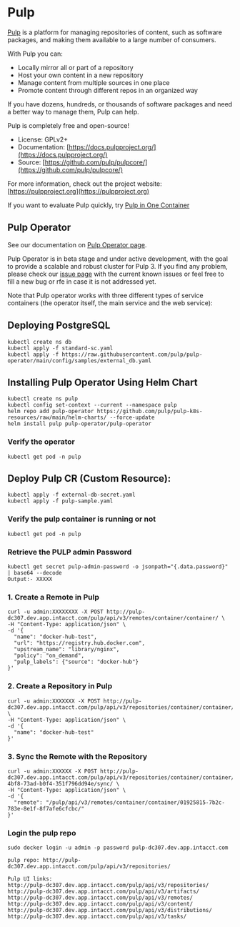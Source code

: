 # Pulp

[Pulp](https://pulpproject.org/) is a platform for managing repositories of content, such as software packages, and making them available to a large number of consumers.

With Pulp you can:

* Locally mirror all or part of a repository
* Host your own content in a new repository
* Manage content from multiple sources in one place
* Promote content through different repos in an organized way

If you have dozens, hundreds, or thousands of software packages and need a better way to manage them, Pulp can help.

Pulp is completely free and open-source!

* License: GPLv2+
* Documentation: [https://docs.pulpproject.org/](https://docs.pulpproject.org/)
* Source: [https://github.com/pulp/pulpcore/](https://github.com/pulp/pulpcore/)

For more information, check out the project website: [https://pulpproject.org](https://pulpproject.org)

If you want to evaluate Pulp quickly, try [Pulp in One Container](https://pulpproject.org/pulp-in-one-container/)

## Pulp Operator

See our documentation on [Pulp Operator page](https://docs.pulpproject.org/pulp_operator/).

Pulp Operator is in beta stage and under active development, with the goal to provide a scalable and robust cluster for Pulp 3.
If you find any problem, please check our [issue page](https://github.com/pulp/pulp-operator/issues?q=is%3Aissue+is%3Aopen+label%3Ago-alpha) with the current known issues or feel free to fill a new bug or rfe in case it is not addressed yet.

Note that Pulp operator works with three different types of service containers (the operator itself, the main service and the web service):


## Deploying PostgreSQL

```
kubectl create ns db
kubectl apply -f standard-sc.yaml
kubectl apply -f https://raw.githubusercontent.com/pulp/pulp-operator/main/config/samples/external_db.yaml
```

## Installing Pulp Operator Using Helm Chart 

```
kubectl create ns pulp
kubectl config set-context --current --namespace pulp
helm repo add pulp-operator https://github.com/pulp/pulp-k8s-resources/raw/main/helm-charts/ --force-update
helm install pulp pulp-operator/pulp-operator
```

### Verify the operator 

```
kubectl get pod -n pulp
```


## Deploy Pulp CR (Custom Resource):

```
kubectl apply -f external-db-secret.yaml
kubectl apply -f pulp-sample.yaml
```
### Verify the pulp container is running or not 

```
kubectl get pod -n pulp
```

### Retrieve the PULP admin Password

```
kubectl get secret pulp-admin-password -o jsonpath="{.data.password}" | base64 --decode
Output:- XXXXX
```
### 1. Create a Remote in Pulp

```
curl -u admin:XXXXXXXX -X POST http://pulp-dc307.dev.app.intacct.com/pulp/api/v3/remotes/container/container/ \
-H "Content-Type: application/json" \
-d '{
  "name": "docker-hub-test",
  "url": "https://registry.hub.docker.com",
  "upstream_name": "library/nginx",
  "policy": "on_demand",
  "pulp_labels": {"source": "docker-hub"}
}'
```

### 2. Create a Repository in Pulp

```
curl -u admin:XXXXXXX -X POST http://pulp-dc307.dev.app.intacct.com/pulp/api/v3/repositories/container/container/ \
-H "Content-Type: application/json" \
-d '{
  "name": "docker-hub-test"
}'
```

###  3. Sync the Remote with the Repository

```
curl -u admin:XXXXXX -X POST http://pulp-dc307.dev.app.intacct.com/pulp/api/v3/repositories/container/container/01925816-4bf8-73ad-b0f4-351f796dd94e/sync/ \
-H "Content-Type: application/json" \
-d '{
  "remote": "/pulp/api/v3/remotes/container/container/01925815-7b2c-783e-8e1f-8f7afe6cfcbc/"
}'
```
### Login the pulp repo

```
sudo docker login -u admin -p password pulp-dc307.dev.app.intacct.com
```

```
pulp repo: http://pulp-dc307.dev.app.intacct.com/pulp/api/v3/repositories/
```
```
Pulp UI links: 
http://pulp-dc307.dev.app.intacct.com/pulp/api/v3/repositories/
http://pulp-dc307.dev.app.intacct.com/pulp/api/v3/artifacts/
http://pulp-dc307.dev.app.intacct.com/pulp/api/v3/remotes/
http://pulp-dc307.dev.app.intacct.com/pulp/api/v3/content/
http://pulp-dc307.dev.app.intacct.com/pulp/api/v3/distributions/
http://pulp-dc307.dev.app.intacct.com/pulp/api/v3/tasks/
```

